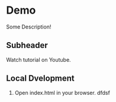 # Demo 

Some Description!

## Subheader

Watch tutorial on Youtube.

## Local Dvelopment

1. Open index.html in your browser.
dfdsf